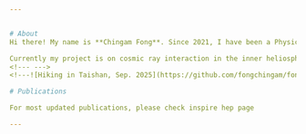 ```yaml
---


# About
Hi there! My name is **Chingam Fong**. Since 2021, I have been a Physics Ph.D. student in the Chinese University of Hong Kong, studying under Professor Kenny C. Y. Ng. 

Currently my project is on cosmic ray interaction in the inner heliosphere and interaction with the Sun.
<!--- --->
<!---![Hiking in Taishan, Sep. 2025](https://github.com/fongchingam/fongchingam.github.io/blob/main/20250918_141339[3].jpg) --->

# Publications 

For most updated publications, please check inspire hep page

---
```

